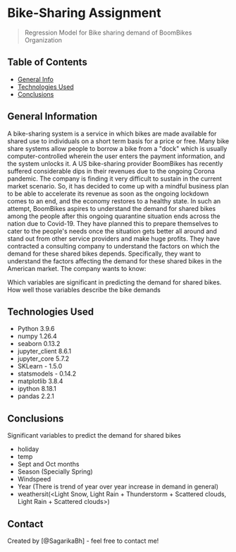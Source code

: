 # Bike-Sharing Assignment
> Regression Model for Bike sharing demand of BoomBikes Organization


## Table of Contents
* [General Info](#general-information)
* [Technologies Used](#technologies-used)
* [Conclusions](#conclusions)


<!-- You can include any other section that is pertinent to your problem -->

## General Information
A bike-sharing system is a service in which bikes are made available for shared use to individuals on a short term basis for a price or free. Many bike share systems allow people to borrow a bike from a "dock" which is usually computer-controlled wherein the user enters the payment information, and the system unlocks it. 
A US bike-sharing provider BoomBikes has recently suffered considerable dips in their revenues due to the ongoing Corona pandemic. The company is finding it very difficult to sustain in the current market scenario. So, it has decided to come up with a mindful business plan to be able to accelerate its revenue as soon as the ongoing lockdown comes to an end, and the economy restores to a healthy state. 
In such an attempt, BoomBikes aspires to understand the demand for shared bikes among the people after this ongoing quarantine situation ends across the nation due to Covid-19. They have planned this to prepare themselves to cater to the people's needs once the situation gets better all around and stand out from other service providers and make huge profits.
They have contracted a consulting company to understand the factors on which the demand for these shared bikes depends. Specifically, they want to understand the factors affecting the demand for these shared bikes in the American market. The company wants to know:

Which variables are significant in predicting the demand for shared bikes.
How well those variables describe the bike demands

<!-- You don't have to answer all the questions - just the ones relevant to your project. -->


## Technologies Used
- Python 3.9.6
- numpy 1.26.4
- seaborn 0.13.2
- jupyter_client 8.6.1
- jupyter_core 5.7.2
- SKLearn - 1.5.0
- statsmodels - 0.14.2
- matplotlib 3.8.4
- ipython 8.18.1
- pandas 2.2.1



<!-- As the libraries versions keep on changing, it is recommended to mention the version of library used in this project -->

## Conclusions
Significant variables to predict the demand for shared bikes

- holiday
- temp
- Sept and Oct months
- Season (Specially Spring)
- Windspeed
- Year (There is trend of year over year increase in demand in general)
- weathersit(<Light Snow, Light Rain + Thunderstorm + Scattered clouds, Light Rain + Scattered clouds>)
<!-- You don't have to answer all the questions - just the ones relevant to your project. -->


## Contact
Created by [@SagarikaBh] - feel free to contact me!


<!-- Optional -->
<!-- ## License -->
<!-- This project is open source and available under the [... License](). -->

<!-- You don't have to include all sections - just the one's relevant to your project -->
